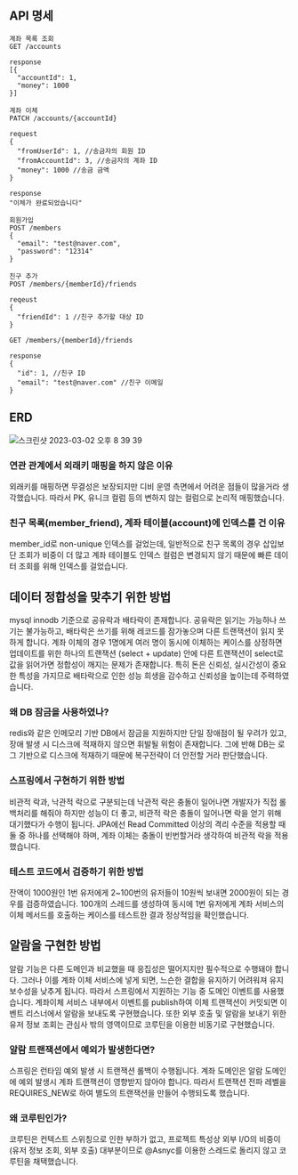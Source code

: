 ## API 명세
```
계좌 목록 조회
GET /accounts

response
[{
  "accountId": 1,
  "money": 1000
}]

계좌 이체
PATCH /accounts/{accountId}

request
{
  "fromUserId": 1, //송금자의 회원 ID
  "fromAccountId": 3, //송금자의 계좌 ID
  "money": 1000 //송금 금액
}

response
"이체가 완료되었습니다"

회원가입
POST /members
{
  "email": "test@naver.com",
  "password": "12314"
}

친구 추가
POST /members/{memberId}/friends

reqeust
{
  "friendId": 1 //친구 추가할 대상 ID
}

GET /members/{memberId}/friends

response
{
  "id": 1, //친구 ID
  "email": "test@naver.com" //친구 이메일
}
```
## ERD
![스크린샷 2023-03-02 오후 8 39 39](https://user-images.githubusercontent.com/25299428/222419463-35afd0ab-5c57-4e23-85c4-1f3a77cb30fb.png)
### 연관 관계에서 외래키 매핑을 하지 않은 이유
외래키를 매핑하면 무결성은 보장되지만 디비 운영 측면에서 어려운 점들이 많을거라 생각했습니다. 따라서 PK, 유니크 컬럼 등의 변하지 않는 컬럼으로 논리적 매핑했습니다.
### 친구 목록(member_friend), 계좌 테이블(account)에 인덱스를 건 이유
member_id로 non-unique 인덱스를 걸었는데, 일반적으로 친구 목록의 경우 삽입보단 조회가 비중이 더 많고 계좌 테이블도 인덱스 컬럼은 변경되지 않기 때문에 빠른 데이터 조회를 위해 인덱스를 걸었습니다.

## 데이터 정합성을 맞추기 위한 방법
mysql innodb 기준으로 공유락과 배타락이 존재합니다. 공유락은 읽기는 가능하나 쓰기는 불가능하고, 배타락은 쓰기를 위해 레코드를 잠가놓으며 다른 트랜잭션이 읽지 못하게 합니다.
계좌 이체의 경우 1명에게 여러 명이 동시에 이체하는 케이스를 상정하면 업데이트를 위한 하나의 트랜잭션 (select + update) 안에 다른 트랜잭션이 select로 값을 읽어가면 정합성이 깨지는 문제가 존재합니다.
특히 돈은 신뢰성, 실시간성이 중요한 특성을 가지므로 배타락으로 인한 성능 희생을 감수하고 신뢰성을 높이는데 주력하였습니다.
### 왜 DB 잠금을 사용하였나?
redis와 같은 인메모리 기반 DB에서 잠금을 지원하지만 단일 장애점이 될 우려가 있고, 장애 발생 시 디스크에 적재하지 않으면 휘발될 위험이 존재합니다.
그에 반해 DB는 로그 기반으로 디스크에 적재하기 때문에 복구전략이 더 안전할 거라 판단했습니다.
### 스프링에서 구현하기 위한 방법
비관적 락과, 낙관적 락으로 구분되는데 낙관적 락은 충돌이 일어나면 개발자가 직접 롤백처리를 해줘야 하지만 성능이 더 좋고, 비관적 락은 충돌이 일어나면 락을 얻기 위해 대기했다가 수행이 됩니다.
JPA에선 Read Committed 이상의 격리 수준을 적용할 때 둘 중 하나를 선택해야 하며, 계좌 이체는 충돌이 빈번할거라 생각하여 비관적 락을 적용했습니다.
### 테스트 코드에서 검증하기 위한 방법
잔액이 1000원인 1번 유저에게 2~100번의 유저들이 10원씩 보내면 2000원이 되는 경우를 검증하였습니다. 100개의 스레드를 생성하여 동시에 1번 유저에게 계좌 서비스의 이체 메서드를 호출하는 케이스를 테스트한 결과 정상적임을 확인했습니다.

## 알람을 구현한 방법
알람 기능은 다른 도메인과 비교했을 때 응집성은 떨어지지만 필수적으로 수행돼야 합니다. 그러나 이를 계좌 이체 서비스에 넣게 되면, 느슨한 결합을 유지하기 어려워져 유지보수성을 낮추게 됩니다.
따라서 스프링에서 지원하는 기능 중 도메인 이벤트를 사용했습니다. 계좌이체 서비스 내부에서 이벤트를 publish하여 이체 트랜잭션이 커밋되면 이벤트 리스너에서 알람을 보내도록 구현했습니다.
또한 외부 호출 및 알람을 보내기 위한 유저 정보 조회는 관심사 밖의 영역이므로 코루틴을 이용한 비동기로 구현했습니다.
### 알람 트랜잭션에서 예외가 발생한다면?
스프링은 런타임 예외 발생 시 트랜잭션 롤백이 수행됩니다. 계좌 도메인은 알람 도메인에 예외 발생시 계좌 트랜잭션이 영향받지 않아야 합니다. 따라서 트랜잭션 전파 레벨을 REQUIRES_NEW로 하여 별도의 트랜잭션을 만들어 수행되도록 했습니다.
### 왜 코루틴인가?
코루틴은 컨텍스트 스위칭으로 인한 부하가 없고, 프로젝트 특성상 외부 I/O의 비중이 (유저 정보 조회, 외부 호출) 대부분이므로 @Asnyc를 이용한 스레드로 돌리지 않고 코루틴을 채택했습니다.
